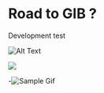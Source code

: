 # Road to GIB ?
Development test

![Alt Text](https://im4.ezgif.com/tmp/ezgif-4-63bc45c65a.gif)



<img src="https://im4.ezgif.com/tmp/ezgif-4-63bc45c65a.gif" />


-![Sample Gif](https://im4.ezgif.com/tmp/ezgif-4-63bc45c65a.gif)

